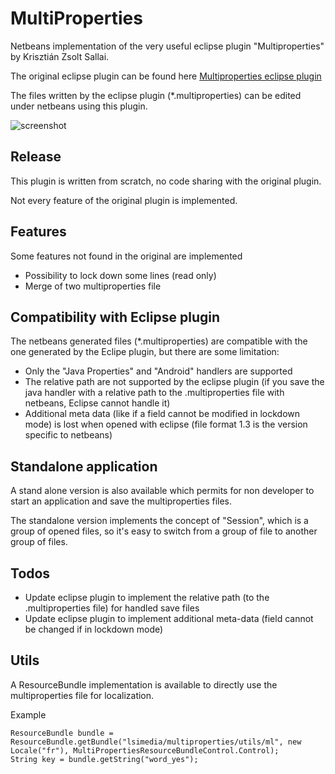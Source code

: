 # MultiProperties
Netbeans implementation of the very useful eclipse plugin "Multiproperties" by Krisztián Zsolt Sallai.

The original eclipse plugin can be found here [Multiproperties eclipse plugin](https://github.com/skazsi/multiproperties)

The files written by the eclipse plugin (*.multiproperties) can be edited under
netbeans using this plugin.

![screenshot](https://user-images.githubusercontent.com/18146968/29413804-f7b72c64-835d-11e7-946e-fd98a173fde1.png)

## Release
This plugin is written from scratch, no code sharing with the original plugin.

Not every feature of the original plugin is implemented.

## Features
Some features not found in the original are implemented

- Possibility to lock down some lines (read only)
- Merge of two multiproperties file

## Compatibility with Eclipse plugin
The netbeans generated files (*.multiproperties) are compatible with the one
generated by the Eclipe plugin, but there are some limitation:

- Only the "Java Properties" and "Android" handlers are supported
- The relative path are not supported by the eclipse plugin (if you save the
  java handler with a relative path to the .multiproperties file with netbeans,
  Eclipse cannot handle it)
- Additional meta data (like if a field cannot be modified in lockdown mode) is
  lost when opened with eclipse (file format 1.3 is the version specific to
  netbeans)

## Standalone application

A stand alone version is also available which permits for non developer to start
an application and save the multiproperties files.

The standalone version implements the concept of "Session", which is a group of opened
files, so it's easy to switch from a group of file to another group of files.

## Todos

- Update eclipse plugin to implement the relative path (to the .multiproperties file)
  for handled save files
- Update eclipse plugin to implement additional meta-data (field cannot be changed
  if in lockdown mode)

## Utils

A ResourceBundle implementation is available to directly use the multiproperties
file for localization.

Example

    ResourceBundle bundle = ResourceBundle.getBundle("lsimedia/multiproperties/utils/ml", new Locale("fr"), MultiPropertiesResourceBundleControl.Control);  
    String key = bundle.getString("word_yes");  
